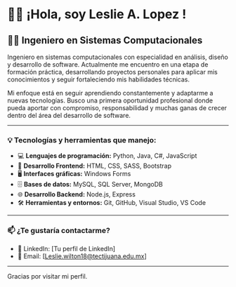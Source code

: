 # 👨‍💻 ¡Hola, soy Leslie A. Lopez !

## 👨‍🎓 Ingeniero en Sistemas Computacionales  

Ingeniero en sistemas computacionales con especialidad en análisis, diseño y desarrollo de software. Actualmente me encuentro en una etapa de formación práctica, desarrollando proyectos personales para aplicar mis conocimientos y seguir fortaleciendo mis habilidades técnicas.

Mi enfoque está en seguir aprendiendo constantemente y adaptarme a nuevas tecnologías. Busco una primera oportunidad profesional donde pueda aportar con compromiso, responsabilidad y muchas ganas de crecer dentro del área del desarrollo de software.

---

### 💡 Tecnologías y herramientas que manejo:

- 💻 **Lenguajes de programación:** Python, Java, C#, JavaScript  
- 🎨 **Desarrollo Frontend:** HTML, CSS, SASS, Bootstrap  
- 🖥️ **Interfaces gráficas:** Windows Forms  
- 🗄️ **Bases de datos:** MySQL, SQL Server, MongoDB  
- 🌐 **Desarrollo Backend:** Node.js, Express  
- 🛠️ **Herramientas y entornos:** Git, GitHub, Visual Studio, VS Code  

---

### 📫 ¿Te gustaría contactarme?

- 🔗 LinkedIn: [Tu perfil de LinkedIn]  
- 📧 Email: [Leslie.wilton18@tectijuana.edu.mx]  

---

Gracias por visitar mi perfil.
